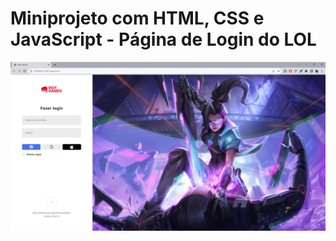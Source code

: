 # Miniprojeto com HTML, CSS e JavaScript - Página de Login do LOL

<img src = "https://github.com/allesantos/allesantos/blob/main/imagens/LOL.png">
 
